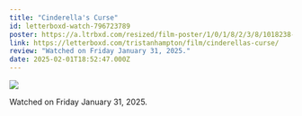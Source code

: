 ```yaml
---
title: "Cinderella's Curse"
id: letterboxd-watch-796723789
poster: https://a.ltrbxd.com/resized/film-poster/1/0/1/8/2/3/8/1018238-cinderellas-curse-0-600-0-900-crop.jpg?v=474d160c9b
link: https://letterboxd.com/tristanhampton/film/cinderellas-curse/
review: "Watched on Friday January 31, 2025."
date: 2025-02-01T18:52:47.000Z
---
```

 <p><img src="https://a.ltrbxd.com/resized/film-poster/1/0/1/8/2/3/8/1018238-cinderellas-curse-0-600-0-900-crop.jpg?v=474d160c9b"/></p> <p>Watched on Friday January 31, 2025.</p>